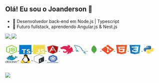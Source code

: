 ## Olá! Eu sou o Joanderson 👋
- 🔭 Desenvolvedor back-end em Node.js | Typescript
- 🌱 Futuro fullstack, aprendendo Angular.js & Nest.js 

 <div>
  <a href="https://github.com/JoandersonPaiva">
  <img height="180em" src="https://github-readme-stats.vercel.app/api?username=JoandersonPaiva&show_icons=true&theme=dracula&include_all_commits=true&count_private=true"/>
  <img height="180em" src="https://github-readme-stats.vercel.app/api/top-langs/?username=JoandersonPaiva&layout=compact&langs_count=7&theme=dracula"/>
</div>
 <div style="display: inline_block"><br>
  <img align="center" alt="Joanderson-Node" height="30" width="40" src="https://github.com/devicons/devicon/blob/master/icons/nodejs/nodejs-plain.svg">
  <img align="center" alt="Joanderson-Ts" height="30" width="40" src="https://raw.githubusercontent.com/devicons/devicon/master/icons/typescript/typescript-plain.svg">
  <img align="center" alt="Joanderson-Js" height="30" width="40" src="https://raw.githubusercontent.com/devicons/devicon/master/icons/javascript/javascript-plain.svg">
  <img align="center" alt="Joanderson-Angular" height="30" width="40" src="https://raw.githubusercontent.com/devicons/devicon/master/icons/angularjs/angularjs-original.svg">
  <img align="center" alt="Joanderson-Nest" height="30" width="40" src="https://raw.githubusercontent.com/devicons/devicon/master/icons/nestjs/nestjs-plain.svg">
  <img align="center" alt="Joanderson-Mysql" height="30" width="40" src="https://github.com/devicons/devicon/blob/master/icons/mysql/mysql-plain.svg">
  <img align="center" alt="Joanderson-Mongodb" height="30" width="40" src="https://github.com/devicons/devicon/blob/master/icons/mongodb/mongodb-plain.svg">
  <img align="center" alt="Joanderson-Git" height="30" width="40" src="https://github.com/devicons/devicon/blob/master/icons/git/git-original.svg">
  <img align="center" alt="Joanderson-HTML" height="30" width="40" src="https://raw.githubusercontent.com/devicons/devicon/master/icons/html5/html5-original.svg">
  <img align="center" alt="Joanderson-CSS" height="30" width="40" src="https://raw.githubusercontent.com/devicons/devicon/master/icons/css3/css3-original.svg">
  <img align="center" alt="Joanderson-Python" height="30" width="40" src="https://raw.githubusercontent.com/devicons/devicon/master/icons/python/python-original.svg">
  <img align="center" alt="Joanderson-Docker" height="30" width="40" src="https://github.com/devicons/devicon/blob/master/icons/docker/docker-original-wordmark.svg">
  <img align="center" alt="Joanderson-Linux" height="30" width="40" src="https://github.com/devicons/devicon/blob/master/icons/linux/linux-original.svg">
  <img align="center" alt="Joanderson-Bash" height="30" width="40" src="https://github.com/devicons/devicon/blob/master/icons/bash/bash-original.svg">
  <img align="center" alt="Joanderson-kubernetes" height="30" width="40" src="https://github.com/devicons/devicon/blob/master/icons/kubernetes/kubernetes-plain-wordmark.svg">

  ##
  
<div>
 <a href="https://www.linkedin.com/in/joanderson-machado/" target="_blank"><img src="https://img.shields.io/badge/-LinkedIn-%230077B5?style=for-the-badge&logo=linkedin&logoColor=white" target="_blank"></a> 
</div>
